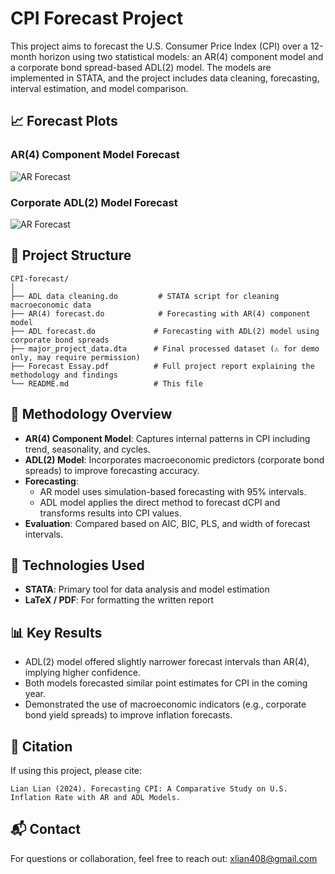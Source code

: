 
# CPI Forecast Project

This project aims to forecast the U.S. Consumer Price Index (CPI) over a 12-month horizon using two statistical models: an AR(4) component model and a corporate bond spread-based ADL(2) model. The models are implemented in STATA, and the project includes data cleaning, forecasting, interval estimation, and model comparison.
## 📈 Forecast Plots

### AR(4) Component Model Forecast  
![AR Forecast](img/CPI%20forecast%20with%20AR(4).jpg)


### Corporate ADL(2) Model Forecast  
![AR Forecast](img/cpi_forecast_ADL2.jpg)

## 📁 Project Structure

```
CPI-forecast/
│
├── ADL data cleaning.do         # STATA script for cleaning macroeconomic data
├── AR(4) forecast.do            # Forecasting with AR(4) component model
├── ADL forecast.do             # Forecasting with ADL(2) model using corporate bond spreads
├── major_project_data.dta      # Final processed dataset (⚠️ for demo only, may require permission)
├── Forecast Essay.pdf          # Full project report explaining the methodology and findings
└── README.md                   # This file
```

## 🧠 Methodology Overview

- **AR(4) Component Model**: Captures internal patterns in CPI including trend, seasonality, and cycles.
- **ADL(2) Model**: Incorporates macroeconomic predictors (corporate bond spreads) to improve forecasting accuracy.
- **Forecasting**: 
  - AR model uses simulation-based forecasting with 95% intervals.
  - ADL model applies the direct method to forecast dCPI and transforms results into CPI values.
- **Evaluation**: Compared based on AIC, BIC, PLS, and width of forecast intervals.

## 🔧 Technologies Used

- **STATA**: Primary tool for data analysis and model estimation
- **LaTeX / PDF**: For formatting the written report

## 📊 Key Results

- ADL(2) model offered slightly narrower forecast intervals than AR(4), implying higher confidence.
- Both models forecasted similar point estimates for CPI in the coming year.
- Demonstrated the use of macroeconomic indicators (e.g., corporate bond yield spreads) to improve inflation forecasts.

## 📎 Citation

If using this project, please cite:
```
Lian Lian (2024). Forecasting CPI: A Comparative Study on U.S. Inflation Rate with AR and ADL Models.
```

## 📬 Contact

For questions or collaboration, feel free to reach out: xlian408@gmail.com
